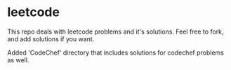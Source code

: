# leetcode
This repo deals with leetcode problems and it's solutions. Feel free to fork, and add solutions if you want.

Added 'CodeChef' directory that includes solutions for codechef problems as well.

